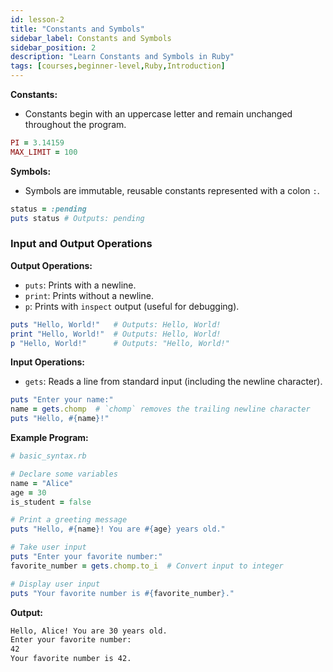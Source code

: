 ```yaml
---
id: lesson-2
title: "Constants and Symbols"
sidebar_label: Constants and Symbols
sidebar_position: 2
description: "Learn Constants and Symbols in Ruby"
tags: [courses,beginner-level,Ruby,Introduction]
--- 
```

      

**Constants:**
- Constants begin with an uppercase letter and remain unchanged throughout the program.

```ruby
PI = 3.14159
MAX_LIMIT = 100
```

**Symbols:**
- Symbols are immutable, reusable constants represented with a colon `:`.

```ruby
status = :pending
puts status # Outputs: pending
```

### Input and Output Operations

**Output Operations:**
- `puts`: Prints with a newline.
- `print`: Prints without a newline.
- `p`: Prints with `inspect` output (useful for debugging).

```ruby
puts "Hello, World!"   # Outputs: Hello, World!
print "Hello, World!"  # Outputs: Hello, World!
p "Hello, World!"      # Outputs: "Hello, World!"
```

**Input Operations:**
- `gets`: Reads a line from standard input (including the newline character).

```ruby
puts "Enter your name:"
name = gets.chomp  # `chomp` removes the trailing newline character
puts "Hello, #{name}!"
```

**Example Program:**

```ruby
# basic_syntax.rb

# Declare some variables
name = "Alice"
age = 30
is_student = false

# Print a greeting message
puts "Hello, #{name}! You are #{age} years old."

# Take user input
puts "Enter your favorite number:"
favorite_number = gets.chomp.to_i  # Convert input to integer

# Display user input
puts "Your favorite number is #{favorite_number}."
```

**Output:**

```bash
Hello, Alice! You are 30 years old.
Enter your favorite number:
42
Your favorite number is 42.
```